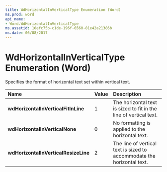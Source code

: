 ```yaml
---
title: WdHorizontalInVerticalType Enumeration (Word)
ms.prod: word
api_name:
- Word.WdHorizontalInVerticalType
ms.assetid: 10efc75b-c1de-196f-6560-81e42a21386b
ms.date: 06/08/2017
---
```



# WdHorizontalInVerticalType Enumeration (Word)

Specifies the format of horizontal text set within vertical text.



|**Name**|**Value**|**Description**|
|:-----|:-----|:-----|
| **wdHorizontalInVerticalFitInLine**|1|The horizontal text is sized to fit in the line of vertical text.|
| **wdHorizontalInVerticalNone**|0|No formatting is applied to the horizontal text.|
| **wdHorizontalInVerticalResizeLine**|2|The line of vertical text is sized to accommodate the horizontal text.|


